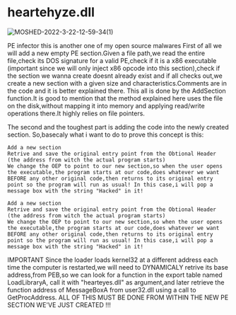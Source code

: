 # heartehyze.dll
![MOSHED-2022-3-22-12-59-34(1)](https://user-images.githubusercontent.com/102240206/160683020-38335246-1d36-4139-bd08-51c252ec94fe.jpg)

PE infector
this is another one of my open source malwares
First of all we will add a new empty PE section.Given a file path,we read the entire file,check its DOS signature for a valid PE,check if it is a x86 executable (important since we will only inject x86 opcode into this section),check if the section we wanna create doesnt already exist and if all checks out,we create a new section with a given size and characteristics.Comments are in the code and it is better explained there.
This all is done by the AddSection function.It is good to mention that the method explained here uses the file on the disk,without mapping it into memory and applying read/write operations there.It highly relies on file pointers.

The second and the toughest part is adding the code into the newly created section.
So,basecaly what i want to do to prove this concept is this:

    Add a new section
    Retrive and save the original entry point from the Obtional Header (the address from witch the actual program starts)
    We change the OEP to point to our new section,so when the user opens the executable,the program starts at our code,does whatever we want BEFORE any other original code,then returns to its original entry point so the program will run as usual! In this case,i will pop a message box with the string "Hacked" in it!

    Add a new section
    Retrive and save the original entry point from the Obtional Header (the address from witch the actual program starts)
    We change the OEP to point to our new section,so when the user opens the executable,the program starts at our code,does whatever we want BEFORE any other original code,then returns to its original entry point so the program will run as usual! In this case,i will pop a message box with the string "Hacked" in it!

IMPORTANT
Since the loader loads kernel32 at a different address each time the computer is restarted,we will need to DYNAMICALY retrive its base address,from PEB,so we can look for a function in the export table named LoadLibraryA, call it with "hearteyes.dll" as argument,and later retrieve the function address of MessageBoxA from user32.dll using a call to GetProcAddress.
ALL OF THIS MUST BE DONE FROM WITHIN THE NEW PE SECTION WE'VE JUST CREATED !!!
